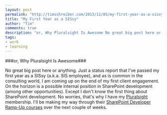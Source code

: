 ```yaml
--- 
layout: post
permalink: "http://timschreiber.com/2013/11/05/my-first-year-as-a-sissy"
title: "My First Year as a SISsy"
author: "Tim"
comments: true
description: "or, Why Pluralsight Is Awesome No great big post here or anything. Just a status report that I've passed my first year as a SISsy (a.k.a. SIS employee), and as is common in the consulting world, I am coming up..."
tags:
- work
- learning
---
```


###or, Why Pluralsight Is Awesome###

No great big post here or anything. Just a status report that I've passed my first year as a SISsy (a.k.a. SIS employee), and as is common in the consulting world, I am coming up on the end of my first client engagement. On the horizon is a possible internal position in SharePoint development (among other opportunities). Except I don't know the first thing about SharePoint development. No worries, that's why I have my [Pluralsight][1] membership. I'll be making my way through their [SharePoint Developer Ramp-Up courses][2] over the next couple of weeks.

[1]: http://pluralsight.com
[2]: http://pluralsight.com/training/Courses/Find?highlight=true&searchTerm=SharePoint+2010+Developer+Ramp-Up